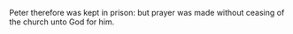 Peter therefore was kept in prison: but prayer was made without ceasing of the church unto God for him.
